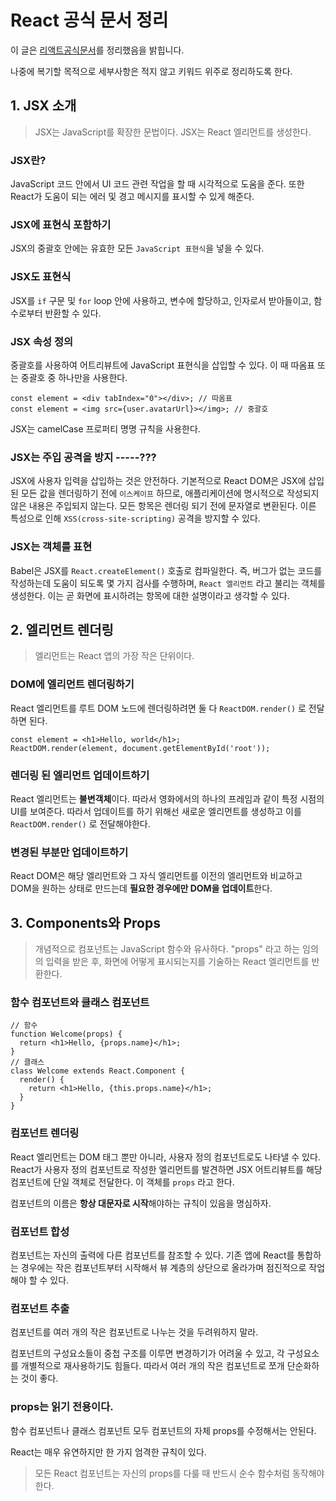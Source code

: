 # React 공식 문서 정리

이 글은 [리액트공식문서](https://ko.reactjs.org/docs/hello-world.html)를 정리했음을 밝힙니다.

나중에 복기할 목적으로 세부사항은 적지 않고 키워드 위주로 정리하도록 한다.

## 1. JSX 소개

> JSX는 JavaScript를 확장한 문법이다. JSX는 React 엘리먼트를 생성한다.

### JSX란?

JavaScript 코드 안에서 UI 코드 관련 작업을 할 때 시각적으로 도움을 준다. 또한 React가 도움이 되는 에러 및 경고 메시지를 표시할 수 있게 해준다.

### JSX에 표현식 포함하기

JSX의 중괄호 안에는 유효한 모든 `JavaScript 표현식`을  넣을 수 있다.

### JSX도 표현식

JSX를 `if` 구문 및 `for` loop 안에 사용하고, 변수에 할당하고, 인자로서 받아들이고, 함수로부터 반환할 수 있다.

### JSX 속성 정의

중괄호를 사용하여 어트리뷰트에 JavaScript 표현식을 삽입할 수 있다. 이 때 따옴표 또는 중괄호 중 하나만을 사용한다.

```react
const element = <div tabIndex="0"></div>; // 따옴표
const element = <img src={user.avatarUrl}></img>; // 중괄호
```

JSX는 camelCase 프로퍼티 명명 규칙을 사용한다.

### JSX는 주입 공격을 방지 -----???

JSX에 사용자 입력을 삽입하는 것은 안전하다. 기본적으로 React DOM은 JSX에 삽입된 모든 값을 렌더링하기 전에 `이스케이프` 하므로, 애플리케이션에 명시적으로 작성되지 않은 내용은 주입되지 않는다. 모든 항목은 렌더링 되기 전에 문자열로 변환된다. 이른 특성으로 인해 `XSS(cross-site-scripting)` 공격을 방지할 수 있다.

### JSX는 객체를 표현

Babel은 JSX를 `React.createElement()` 호출로 컴파일한다. 즉, 버그가 없는 코드를 작성하는데 도움이 되도록 몇 가지 검사를 수행하며, `React 엘리먼트` 라고 불리는 객체를 생성한다. 이는 곧 화면에 표시하려는 항목에 대한 설명이라고 생각할 수 있다.

## 2. 엘리먼트 렌더링

> 엘리먼트는 React 앱의 가장 작은 단위이다.

### DOM에 엘리먼트 렌더링하기

React 엘리먼트를 루트 DOM 노드에 렌더링하려면 둘 다 `ReactDOM.render()` 로 전달하면 된다.

```react
const element = <h1>Hello, world</h1>;
ReactDOM.render(element, document.getElementById('root'));
```

### 렌더링 된 엘리먼트 업데이트하기

React 엘리먼트는 **불변객체**이다. 따라서 영화에서의 하나의 프레임과 같이 특정 시점의 UI를 보여준다. 따라서 업데이트를 하기 위해선 새로운 엘리먼트를 생성하고 이를 `ReactDOM.render()` 로 전달해야한다.

### 변경된 부분만 업데이트하기

React DOM은 해당 엘리먼트와 그 자식 엘리먼트를 이전의 엘리먼트와 비교하고 DOM을 원하는 상태로 만드는데 **필요한 경우에만 DOM을 업데이트**한다.

## 3. Components와 Props

> 개념적으로 컴포넌트는 JavaScript 함수와 유사하다. "props" 라고 하는 임의의 입력을 받은 후, 화면에 어떻게 표시되는지를 기술하는 React 엘리먼트를 반환한다.

### 함수 컴포넌트와 클래스 컴포넌트

```react
// 함수
function Welcome(props) {
  return <h1>Hello, {props.name}</h1>;
}
// 클래스
class Welcome extends React.Component {
  render() {
    return <h1>Hello, {this.props.name}</h1>;
  }
}
```

### 컴포넌트 렌더링

React 엘리먼트는 DOM 태그 뿐만 아니라, 사용자 정의 컴포넌트로도 나타낼 수 있다. React가 사용자 정의 컴포넌트로 작성한 엘리먼트를 발견하면 JSX 어트리뷰트를 해당 컴포넌트에 단일 객체로 전달한다. 이 객체를 `props` 라고 한다.

컴포넌트의 이름은 **항상 대문자로 시작**해야하는 규칙이 있음을 명심하자.

### 컴포넌트 합성

컴포넌트는 자신의 출력에 다른 컴포넌트를 참조할 수 있다. 기존 앱에 React를 통합하는 경우에는 작은 컴포넌트부터 시작해서 뷰 계층의 상단으로 올라가며 점진적으로 작업해야 할 수 있다.

### 컴포넌트 추출

컴포넌트를 여러 개의 작은 컴포넌트로 나누는 것을 두려워하지 말라.

컴포넌트의 구성요소들이 중첩 구조를 이루면 변경하기가 어려울 수 있고, 각 구성요소를 개별적으로 재사용하기도 힘들다. 따라서 여러 개의 작은 컴포넌트로 쪼개 단순화하는 것이 좋다.

### props는 읽기 전용이다.

함수 컴포넌트나 클래스 컴포넌트 모두 컴포넌트의 자체 props를 수정해서는 안된다.

React는 매우 유연하지만 한 가지 엄격한 규칙이 있다.

> 모든 React 컴포넌트는 자신의 props를 다룰 때 반드시 순수 함수처럼 동작해야 한다.


